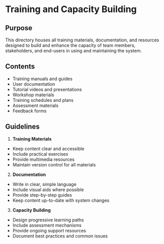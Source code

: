 # Training and Capacity Building

## Purpose
This directory houses all training materials, documentation, and resources designed to build and enhance the capacity of team members, stakeholders, and end-users in using and maintaining the system.

## Contents
- Training manuals and guides
- User documentation
- Tutorial videos and presentations
- Workshop materials
- Training schedules and plans
- Assessment materials
- Feedback forms

## Guidelines
1. **Training Materials**
- Keep content clear and accessible
- Include practical exercises
- Provide multimedia resources
- Maintain version control for all materials

2. **Documentation**
- Write in clear, simple language
- Include visual aids where possible
- Provide step-by-step guides
- Keep content up-to-date with system changes

3. **Capacity Building**
- Design progressive learning paths
- Include assessment mechanisms
- Provide ongoing support resources
- Document best practices and common issues

